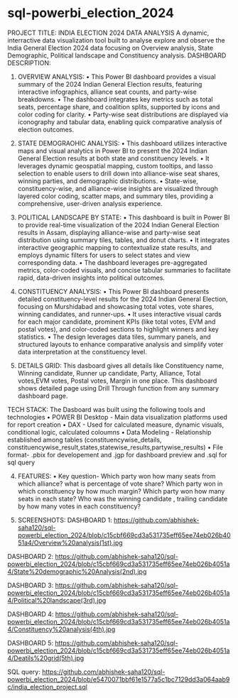 # sql-powerbi_election_2024
PROJECT TITLE: INDIA ELECTION 2024 DATA ANALYSIS
A dynamic, interractive data visualization tool built to analyse explore and observe the India General Election 2024 data focusing on Overview analysis, State Demographic, Political landscape and Constituency analysis.
DASHBOARD DESCRIPTION:
 1. OVERVIEW ANALYSIS: 
  •  This Power BI dashboard provides a visual summary of the 2024 Indian General Election results, featuring interactive infographics, alliance seat counts, and party-wise breakdowns.
	•	The dashboard integrates key metrics such as total seats, percentage share, and coalition splits, supported by icons and color coding for clarity.
	•	Party-wise seat distributions are displayed via iconography and tabular data, enabling quick comparative analysis of election outcomes.
 
 2. STATE DEMOGRAOHIC ANALYSIS: 
 •	This dashboard utilizes interactive maps and visual analytics in Power BI to present the 2024 Indian General Election results at both state and constituency levels.
	•	It leverages dynamic geospatial mapping, custom tooltips, and lasso selection to enable users to drill down into alliance-wise seat shares, winning parties, and demographic distributions.
	•	State-wise, constituency-wise, and alliance-wise insights are visualized through layered color coding, scatter maps, and summary tiles, providing a comprehensive, user-driven analysis experience.
 
 3. POLITICAL LANDSCAPE BY STATE:
 •	This dashboard is built in Power BI to provide real-time visualization of the 2024 Indian General Election results in Assam, displaying alliance-wise and party-wise seat distribution using summary tiles, tables, and donut charts.
	•	It integrates interactive geographic mapping to contextualize state results, and employs dynamic filters for users to select states and view corresponding data.
	•	The dashboard leverages pre-aggregated metrics, color-coded visuals, and concise tabular summaries to facilitate rapid, data-driven insights into political outcomes.
 4. CONSTITUENCY ANALYSIS:
 •	This Power BI dashboard presents detailed constituency-level results for the 2024 Indian General Election, focusing on Murshidabad and showcasing total votes, vote shares, winning candidates, and runner-ups.
	•	It uses interactive visual cards for each major candidate, prominent KPIs (like total votes, EVM and postal votes), and color-coded sections to highlight winners and key statistics.
	•	The design leverages data tiles, summary panels, and structured layouts to enhance comparative analysis and simplify voter data interpretation at the constituency level.
 5. DETAILS GRID:
  This dasboard gives all details like Constituency name, Winning candidate, Runner up candidate, Party, Alliance, Total votes,EVM votes, Postal votes, Margin in one place. This dashboard shows detailed page using Drill Through function from any summary dashboard page.

TECH STACK:
The Dasboard was built using the following tools and technologies
•  POWER BI Desktop - Main data visualization platforms used for report creation
• DAX - Used for calculated measure, dynamic visuals, conditional logic, calculated coloumns
• Data Modeling - Relationship established among tables (constituencywise_details, constituencywise_result,states,statewise_results,partywise_results)
• File format- .pbix for developement and .jgp for dashboard preview and .sql for sql query

4. FEATURES:
• Key question-
Which party won how many seats from which alliance?
what is percentage of vote share?
Which party won in which constituency by how much margin?
Which party won how many seats in each state?
Who was the winning candidate , trailing candidate by how many votes in each constituency?

5. SCREENSHOTS:
 DASHBOARD 1: https://github.com/abhishek-saha120/sql-powerbi_election_2024/blob/c15cbf669cd3a531735eff65ee74eb026b4051a4/Overview%20analysis(1st).jpg

 DASHBOARD 2: https://github.com/abhishek-saha120/sql-powerbi_election_2024/blob/c15cbf669cd3a531735eff65ee74eb026b4051a4/State%20demographic%20Analysis(2nd).jpg
 
 DASHBOARD 3: https://github.com/abhishek-saha120/sql-powerbi_election_2024/blob/c15cbf669cd3a531735eff65ee74eb026b4051a4/Political%20landscape(3rd).jpg
 
 DASHBOARD 4: https://github.com/abhishek-saha120/sql-powerbi_election_2024/blob/c15cbf669cd3a531735eff65ee74eb026b4051a4/Constituency%20analysis(4th).jpg
 
 DASHBOARD 5: https://github.com/abhishek-saha120/sql-powerbi_election_2024/blob/c15cbf669cd3a531735eff65ee74eb026b4051a4/Deatils%20grid(5th).jpg

 SQL query: https://github.com/abhishek-saha120/sql-powerbi_election_2024/blob/e5470071bbf61e1577a5c1bc7129dd3a064aab9c/india_election_project.sql
   
